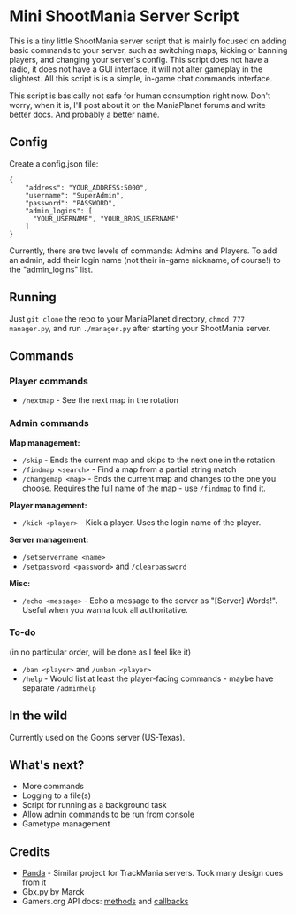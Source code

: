 # Mini ShootMania Server Script

This is a tiny little ShootMania server script that is mainly focused on adding basic commands to your server, such as switching maps, kicking or banning players, and changing your server's config. This script does not have a radio, it does not have a GUI interface, it will not alter gameplay in the slightest. All this script is is a simple, in-game chat commands interface.

This script is basically not safe for human consumption right now. Don't worry, when it is, I'll post about it on the ManiaPlanet forums and write better docs. And probably a better name.

## Config

Create a config.json file:

```
{
    "address": "YOUR_ADDRESS:5000",
    "username": "SuperAdmin",
    "password": "PASSWORD",
    "admin_logins": [
      "YOUR_USERNAME", "YOUR_BROS_USERNAME"
    ]
}
```

Currently, there are two levels of commands: Admins and Players. To add an admin, add their login name (not their in-game nickname, of course!) to the "admin_logins" list.

## Running

Just `git clone` the repo to your ManiaPlanet directory, `chmod 777 manager.py`, and run `./manager.py` after starting your ShootMania server.

## Commands

### Player commands

* `/nextmap` - See the next map in the rotation

### Admin commands

**Map management:**

* `/skip` - Ends the current map and skips to the next one in the rotation
* `/findmap <search>` - Find a map from a partial string match
* `/changemap <map>` - Ends the current map and changes to the one you choose. Requires the full name of the map - use `/findmap` to find it.

**Player management:**

* `/kick <player>` - Kick a player. Uses the login name of the player.

**Server management:**

* `/setservername <name>`
* `/setpassword <password>` and `/clearpassword`

**Misc:**

* `/echo <message>` - Echo a message to the server as "[Server] Words!". Useful when you wanna look all authoritative.

### To-do

(in no particular order, will be done as I feel like it)

* `/ban <player>` and `/unban <player>`
* `/help` - Would list at least the player-facing commands - maybe have separate `/adminhelp`

## In the wild

Currently used on the Goons server (US-Texas).

## What's next?

* More commands
* Logging to a file(s)
* Script for running as a background task
* Allow admin commands to be run from console
* Gametype management

## Credits

* [Panda](https://github.com/Lavos/panda/) - Similar project for TrackMania servers. Took many design cues from it
* Gbx.py by Marck
* Gamers.org API docs: [methods](http://www.gamers.org/tm2/docs/ListMethods.html) and [callbacks](http://www.gamers.org/tm2/docs/ListCallbacks.html)